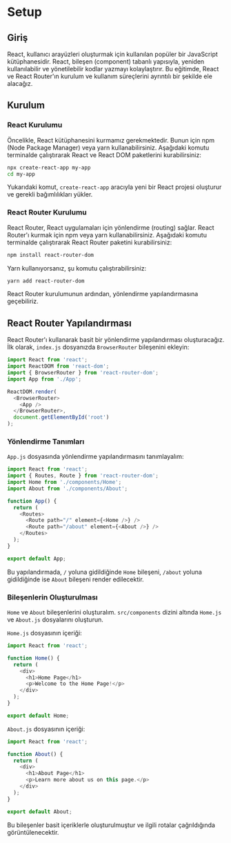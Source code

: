 # Setup

## Giriş

React, kullanıcı arayüzleri oluşturmak için kullanılan popüler bir JavaScript kütüphanesidir. React, bileşen (component) tabanlı yapısıyla, yeniden kullanılabilir ve yönetilebilir kodlar yazmayı kolaylaştırır. Bu eğitimde, React ve React Router'ın kurulum ve kullanım süreçlerini ayrıntılı bir şekilde ele alacağız.

## Kurulum

### React Kurulumu

Öncelikle, React kütüphanesini kurmamız gerekmektedir. Bunun için npm (Node Package Manager) veya yarn kullanabilirsiniz. Aşağıdaki komutu terminalde çalıştırarak React ve React DOM paketlerini kurabilirsiniz:

```bash
npx create-react-app my-app
cd my-app
```

Yukarıdaki komut, `create-react-app` aracıyla yeni bir React projesi oluşturur ve gerekli bağımlılıkları yükler.

### React Router Kurulumu

React Router, React uygulamaları için yönlendirme (routing) sağlar. React Router'ı kurmak için npm veya yarn kullanabilirsiniz. Aşağıdaki komutu terminalde çalıştırarak React Router paketini kurabilirsiniz:

```bash
npm install react-router-dom
```

Yarn kullanıyorsanız, şu komutu çalıştırabilirsiniz:

```bash
yarn add react-router-dom
```

React Router kurulumunun ardından, yönlendirme yapılandırmasına geçebiliriz.

## React Router Yapılandırması

React Router'ı kullanarak basit bir yönlendirme yapılandırması oluşturacağız. İlk olarak, `index.js` dosyanızda `BrowserRouter` bileşenini ekleyin:

```javascript
import React from 'react';
import ReactDOM from 'react-dom';
import { BrowserRouter } from 'react-router-dom';
import App from './App';

ReactDOM.render(
  <BrowserRouter>
    <App />
  </BrowserRouter>,
  document.getElementById('root')
);
```

### Yönlendirme Tanımları

`App.js` dosyasında yönlendirme yapılandırmasını tanımlayalım:

```javascript
import React from 'react';
import { Routes, Route } from 'react-router-dom';
import Home from './components/Home';
import About from './components/About';

function App() {
  return (
    <Routes>
      <Route path="/" element={<Home />} />
      <Route path="/about" element={<About />} />
    </Routes>
  );
}

export default App;
```

Bu yapılandırmada, `/` yoluna gidildiğinde `Home` bileşeni, `/about` yoluna gidildiğinde ise `About` bileşeni render edilecektir.

### Bileşenlerin Oluşturulması

`Home` ve `About` bileşenlerini oluşturalım. `src/components` dizini altında `Home.js` ve `About.js` dosyalarını oluşturun.

`Home.js` dosyasının içeriği:

```javascript
import React from 'react';

function Home() {
  return (
    <div>
      <h1>Home Page</h1>
      <p>Welcome to the Home Page!</p>
    </div>
  );
}

export default Home;
```

`About.js` dosyasının içeriği:

```javascript
import React from 'react';

function About() {
  return (
    <div>
      <h1>About Page</h1>
      <p>Learn more about us on this page.</p>
    </div>
  );
}

export default About;
```

Bu bileşenler basit içeriklerle oluşturulmuştur ve ilgili rotalar çağrıldığında görüntülenecektir.


